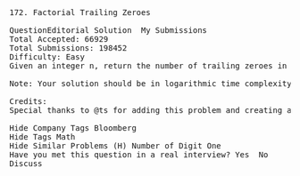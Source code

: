 <pre>
172. Factorial Trailing Zeroes  

QuestionEditorial Solution  My Submissions
Total Accepted: 66929
Total Submissions: 198452
Difficulty: Easy
Given an integer n, return the number of trailing zeroes in n!.

Note: Your solution should be in logarithmic time complexity.

Credits:
Special thanks to @ts for adding this problem and creating all test cases.

Hide Company Tags Bloomberg
Hide Tags Math
Hide Similar Problems (H) Number of Digit One
Have you met this question in a real interview? Yes  No
Discuss
</pre>
